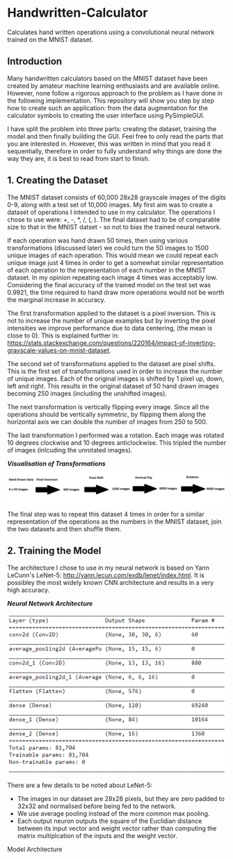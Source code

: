 # Handwritten-Calculator
Calculates hand written operations using a convolutional neural network trained on the MNIST dataset.

## Introduction
Many handwritten calculators based on the MNIST dataset have been created by amateur machine learning enthusiasts and are available online. However, none follow a rigorous approach to the problem as I have done in the following implementation. This repository will show you step by step how to create such an application: from the data augmentation for the calculator symbols to creating the user interface using PySimpleGUI.

I have split the problem into three parts: creating the dataset, training the model and then finally building the GUI. Feel free to only read the parts that you are interested in.
However, this was written in mind that you read it sequentially, therefore in order to fully understand why things are done the way they are, it is best to read from start to finish.


## 1. Creating the Dataset
The MNIST dataset consists of 60,000 28x28 grayscale images of the digits 0-9, along with a test set of 10,000 images. My first aim was to create a dataset of operations I intended to use in my calculator. The operations I chose to use were: +, -, *, /, (, ). The final dataset had to be of comparable size to that in the MNIST datset - so not to bias the trained neural network. 

If each operation was hand drawn 50 times, then using various transformations (discussed later) we could turn the 50 images to 1500 unique images of each operation. This would mean we could repeat each unique image just 4 times in order to get a somewhat similar representation of each operation to the representation of each number in the MNIST dataset. In my opinion repeating each image 4 times was acceptably low. Considering the final accuracy of the trained model on the test set was 0.9921, the time required to hand draw more operations would not be worth the marginal increase in accuracy.

The first transformation applied to the dataset is a pixel inversion. This is not to increase the number of unique examples but by inverting the pixel intensities we improve performance due to data centering, (the mean is close to 0). This is explained further in: https://stats.stackexchange.com/questions/220164/impact-of-inverting-grayscale-values-on-mnist-dataset.

The second set of transformations applied to the dataset are pixel shifts. This is the first set of transformations used in order to increase the number of unique images.
Each of the original images is shifted by 1 pixel up, down, left and right. This results in the original dataset of 50 hand drawn images becoming 250 images (including the unshifted images).

The next transformation is vertically flipping every image. Since all the operations should be vertically symmetric, by flipping them along the horizontal axis we can double the number of images from 250 to 500.

The last transformation I performed was a rotation. Each image was rotated 10 degrees clockwise and 10 degrees anticlockwise. This tripled the number of images (inlcuding the unrotated images).


***Visualisation of Transformations***
![Diagram of Transformations](Images/Transformations.png "Diagram of Transformations")
The final step was to repeat this dataset 4 times in order for a similar representation of the operations as the numbers in the MNIST dataset, join the two datasets and then shuffle them.


## 2. Training the Model
The architecture I chose to use in my neural network is based on Yann LeCunn's LeNet-5: http://yann.lecun.com/exdb/lenet/index.html.
It is possibley the most widely known CNN architecture and results in a very high accuracy.

***Neural Network Architecture***

![Neural Network Architecture](Images/Architecture.png "Architecture based on LeNet-5")

There are a few details to be noted about LeNet-5:
* The images in our dataset are 28x28 pixels, but they are zero padded to 32x32 and normalised before being fed to the network.
* We use average pooling instead of the more common max pooling.
* Each output neuron outputs the square of the Euclidian distance between its input vector and weight vector rather than computing the matrix multiplcation of the inputs and the weight vector.


Model Architecture
